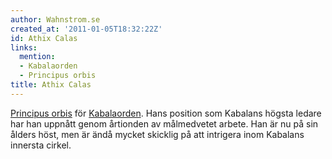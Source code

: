 ```yaml
---
author: Wahnstrom.se
created_at: '2011-01-05T18:32:22Z'
id: Athix Calas
links:
  mention:
  - Kabalaorden
  - Principus orbis
title: Athix Calas
---
```


[Principus orbis] för [Kabalaorden]. Hans position som Kabalans högsta ledare har han uppnått genom
årtionden av målmedvetet arbete. Han är nu på sin ålders höst, men är ändå mycket skicklig på att
intrigera inom Kabalans innersta cirkel.

  [Principus orbis]: Principus_orbis
  [Kabalaorden]: Kabalaorden
